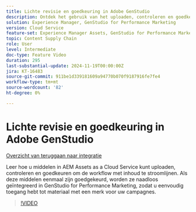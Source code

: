 ```yaml
---
title: Lichte revisie en goedkeuring in Adobe GenStudio
description: Ontdek het gebruik van het uploaden, controleren en goedkeuren van middelen in AEM Assets om deze beschikbaar te maken voor gebruik in GenStudio for Performance Marketing.
solution: Experience Manager, GenStudio for Performance Marketing
version: Cloud Service
feature-set: Experience Manager Assets, GenStudio for Performance Marketing
topic: Content Supply Chain
role: User
level: Intermediate
doc-type: Feature Video
duration: 295
last-substantial-update: 2024-11-19T00:00:00Z
jira: KT-16483
source-git-commit: 911be1d339181609a94770b070f9187916fe7fe4
workflow-type: tm+mt
source-wordcount: '82'
ht-degree: 0%

---
```



# Lichte revisie en goedkeuring in Adobe GenStudio

[Overzicht van teruggaan naar integratie](./overview.md)

Leer hoe u middelen in AEM Assets as a Cloud Service kunt uploaden, controleren en goedkeuren om de workflow met inhoud te stroomlijnen. Als deze middelen eenmaal zijn goedgekeurd, worden ze naadloos geïntegreerd in GenStudio for Performance Marketing, zodat u eenvoudig toegang hebt tot materiaal met een merk voor uw campagnes.

>[!VIDEO](https://video.tv.adobe.com/v/3439265/?learn=on)
